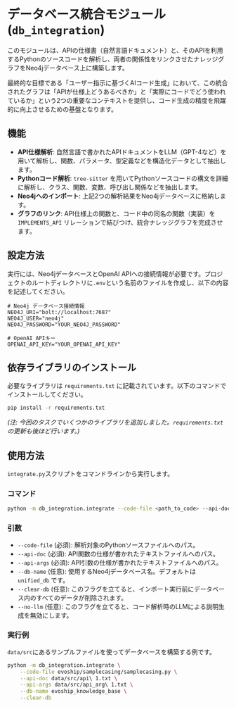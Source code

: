 # データベース統合モジュール (`db_integration`)

このモジュールは、APIの仕様書（自然言語ドキュメント）と、そのAPIを利用するPythonのソースコードを解析し、両者の関係性をリンクさせたナレッジグラフをNeo4jデータベース上に構築します。

最終的な目標である「ユーザー指示に基づくAIコード生成」において、この統合されたグラフは「APIが仕様上どうあるべきか」と「実際にコードでどう使われているか」という2つの重要なコンテキストを提供し、コード生成の精度を飛躍的に向上させるための基盤となります。

## 機能

- **API仕様解析**: 自然言語で書かれたAPIドキュメントをLLM（GPT-4など）を用いて解析し、関数、パラメータ、型定義などを構造化データとして抽出します。
- **Pythonコード解析**: `tree-sitter` を用いてPythonソースコードの構文を詳細に解析し、クラス、関数、変数、呼び出し関係などを抽出します。
- **Neo4jへのインポート**: 上記2つの解析結果をNeo4jデータベースに格納します。
- **グラフのリンク**: API仕様上の関数と、コード中の同名の関数（実装）を `IMPLEMENTS_API` リレーションで結びつけ、統合ナレッジグラフを完成させます。

## 設定方法

実行には、Neo4jデータベースとOpenAI APIへの接続情報が必要です。プロジェクトのルートディレクトリに`.env`という名前のファイルを作成し、以下の内容を記述してください。

```env
# Neo4j データベース接続情報
NEO4J_URI="bolt://localhost:7687"
NEO4J_USER="neo4j"
NEO4J_PASSWORD="YOUR_NEO4J_PASSWORD"

# OpenAI APIキー
OPENAI_API_KEY="YOUR_OPENAI_API_KEY"
```

## 依存ライブラリのインストール

必要なライブラリは `requirements.txt` に記載されています。以下のコマンドでインストールしてください。

```bash
pip install -r requirements.txt
```
*(注: 今回のタスクでいくつかのライブラリを追加しました。`requirements.txt` の更新も後ほど行います。)*


## 使用方法

`integrate.py`スクリプトをコマンドラインから実行します。

### コマンド

```bash
python -m db_integration.integrate --code-file <path_to_code> --api-doc <path_to_api_doc> --api-args <path_to_api_args> [options]
```

### 引数

- `--code-file` (必須): 解析対象のPythonソースファイルへのパス。
- `--api-doc` (必須): API関数の仕様が書かれたテキストファイルへのパス。
- `--api-args` (必須): API引数の仕様が書かれたテキストファイルへのパス。
- `--db-name` (任意): 使用するNeo4jデータベース名。デフォルトは `unified_db` です。
- `--clear-db` (任意): このフラグを立てると、インポート実行前にデータベース内のすべてのデータが削除されます。
- `--no-llm` (任意): このフラグを立てると、コード解析時のLLMによる説明生成を無効にします。

### 実行例

`data/src`にあるサンプルファイルを使ってデータベースを構築する例です。

```bash
python -m db_integration.integrate \
    --code-file evoship/samplecasing/samplecasing.py \
    --api-doc data/src/api\ 1.txt \
    --api-args data/src/api_arg\ 1.txt \
    --db-name evoship_knowledge_base \
    --clear-db
```
